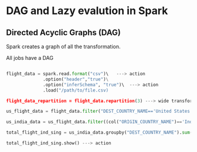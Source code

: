 # DAG and Lazy evalution in Spark


## Directed Acyclic Graphs (DAG)

Spark creates a graph of all the transformation.

All jobs have a DAG


```python

flight_data = spark.read.format("csv")\   ---> action
              .option("header","true")\
              .option("inferSchema", "true")\  ---> action
              .load("/path/to/file.csv)

flight_data_repartition = flight_data.repartition(3) ---> wide transformation

us_flight_data = flight_data.filter("DEST_COUNTRY_NAME=='United States'") ---> narrow transformation

us_india_data = us_flight_data.filter((col("ORIGIN_COUNTRY_NAME")=='India') | (col("ORIGIN_COUNTRY_NAME")=='Singapore')) ----> narrow transformation

total_flight_ind_sing = us_india_data.groupby("DEST_COUNTRY_NAME").sum("count") ---> wide transformation

total_flight_ind_sing.show() ---> action

```

